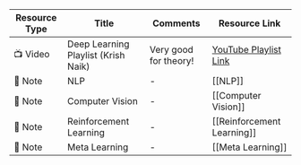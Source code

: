 | Resource Type | Title | Comments | Resource Link |
|---------------|-------|----------|---------------|
| 📺 Video      | Deep Learning Playlist (Krish Naik) | Very good for theory! | [YouTube Playlist Link](https://www.youtube.com/playlist?list=PLZoTAELRMXVPGU70ZGsckrMdr0FteeRUi) |
| 🔗 Note        | NLP   | - | [[NLP]] |
| 🔗 Note        | Computer Vision | - | [[Computer Vision]] |
| 🔗 Note        | Reinforcement Learning | - | [[Reinforcement Learning]] |
| 🔗 Note        | Meta Learning | - | [[Meta Learning]] |
